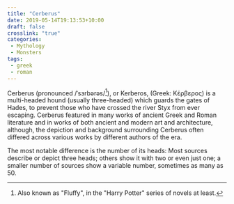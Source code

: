 ```yaml
---
title: "Cerberus"
date: 2019-05-14T19:13:53+10:00
draft: false
crosslink: "true"
categories:
 - Mythology
 - Monsters
tags:
 - greek
 - roman
---
```

Cerberus (pronounced /ˈsɜrbərəs/[^1]), or Kerberos, (Greek: Κέρβερος) is a multi-headed hound (usually three-headed) which guards the gates of Hades, to prevent those who have crossed the river Styx from ever escaping. Cerberus featured in many works of ancient Greek and Roman literature and in works of both ancient and modern art and architecture, although, the depiction and background surrounding Cerberus often differed across various works by different authors of the era.

The most notable difference is the number of its heads: Most sources describe or depict three heads; others show it with two or even just one; a smaller number of sources show a variable number, sometimes as many as 50.

[^1]: Also known as "Fluffy", in the "Harry Potter" series of novels at least.
